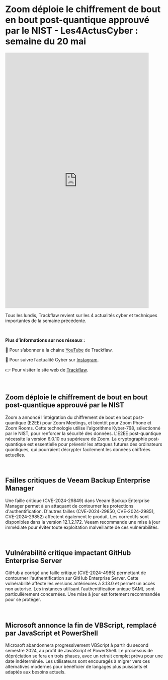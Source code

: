 # Zoom déploie le chiffrement de bout en bout post-quantique approuvé par le NIST - Les4ActusCyber : semaine du 20 mai

    
<div class="flex-container">
   <div class="flex-items">
   <iframe width="456" height="811" src="https://www.youtube.com/embed/BrbOrNSkT7c" title="Zoom déploie le chiffrement de bout en bout post-quantique approuvé par le NIST - #Les4ActusCyber : semaine du 20 mai" frameborder="0" allow="accelerometer; autoplay; clipboard-write; encrypted-media; gyroscope; picture-in-picture; web-share" allowfullscreen></iframe>
   </div>

   <div class="flex-items">
      <p>Tous les lundis, Trackflaw revient sur les 4 actualités cyber et techniques importantes de la semaine précédente.</p>
      <br>
      <p><strong>Plus d’informations sur nos réseaux :</strong></p>
      <p>🔴 Pour s’abonner à la chaine <a href="https://www.youtube.com/@trackflaw" target="_blank" rel="noopener noreffer ">YouTube</a> de Trackflaw.</p>
      <p>📸 Pour suivre l’actualité Cyber sur <a href="https://www.instagram.com/trackflaw/" target="_blank" rel="noopener noreffer ">Instagram</a>.</p>
      <p>👉 Pour visiter le site web de <a href="https://trackflaw.com" target="_blank" rel="noopener noreffer ">Trackflaw</a>.</p>
   </div>
</div>

    
<br>

## Zoom déploie le chiffrement de bout en bout post-quantique approuvé par le NIST

Zoom a annoncé l'intégration du chiffrement de bout en bout post-quantique (E2EE) pour Zoom Meetings, et bientôt pour Zoom Phone et Zoom Rooms. Cette technologie utilise l'algorithme Kyber-768, sélectionné par le NIST, pour renforcer la sécurité des données.
L'E2EE post-quantique nécessite la version 6.0.10 ou supérieure de Zoom. La cryptographie post-quantique est essentielle pour prévenir les attaques futures des ordinateurs quantiques, qui pourraient décrypter facilement les données chiffrées actuelles.


<br>

## Failles critiques de Veeam Backup Enterprise Manager

Une faille critique (CVE-2024-29849) dans Veeam Backup Enterprise Manager permet à un attaquant de contourner les protections d'authentification. D'autres failles (CVE-2024-29850, CVE-2024-29851, CVE-2024-29852) affectent également le produit.
Les correctifs sont disponibles dans la version 12.1.2.172. Veeam recommande une mise à jour immédiate pour éviter toute exploitation malveillante de ces vulnérabilités.


<br>

## Vulnérabilité critique impactant GitHub Enterprise Server

GitHub a corrigé une faille critique (CVE-2024-4985) permettant de contourner l'authentification sur GitHub Enterprise Server. Cette vulnérabilité affecte les versions antérieures à 3.13.0 et permet un accès non autorisé.
Les instances utilisant l'authentification unique SAML sont particulièrement concernées. Une mise à jour est fortement recommandée pour se protéger.



<br>

## Microsoft annonce la fin de VBScript, remplacé par JavaScript et PowerShell

Microsoft abandonnera progressivement VBScript à partir du second semestre 2024, au profit de JavaScript et PowerShell. Le processus de dépréciation se fera en trois phases, avec un retrait complet prévu pour une date indéterminée.
Les utilisateurs sont encouragés à migrer vers ces alternatives modernes pour bénéficier de langages plus puissants et adaptés aux besoins actuels.


